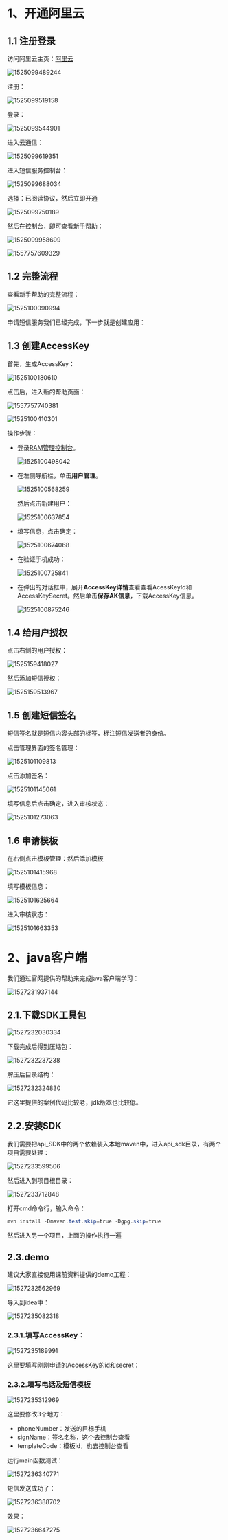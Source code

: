 

# 1、开通阿里云

## 1.1 注册登录

访问阿里云主页：[阿里云](https://www.aliyun.com/)

![1525099489244](assets/1525099489244.png)

注册：

 ![1525099519158](assets/1525099519158.png)

登录：

 ![1525099544901](assets/1525099544901.png)

进入云通信：

 ![1525099619351](assets/1525099619351.png)

进入短信服务控制台：

![1525099688034](assets/1525099688034.png)



选择：已阅读协议，然后立即开通

![1525099750189](assets/1525099750189.png)



然后在控制台，即可查看新手帮助：

![1525099958699](assets/1525099958699.png)

 ![1557757609329](assets/1557757609329.png)



## 1.2 完整流程

查看新手帮助的完整流程：

![1525100090994](assets/1525100090994.png)



申请短信服务我们已经完成，下一步就是创建应用：



## 1.3 创建AccessKey

首先，生成AccessKey：

 ![1525100180610](assets/1525100180610.png)

点击后，进入新的帮助页面：

 ![1557757740381](assets/1557757740381.png)

 ![1525100410301](assets/1525100410301.png)

操作步骤：

- 登录[RAM管理控制台](https://ram.console.aliyun.com/)。

  ![1525100498042](assets/1525100498042.png)

- 在左侧导航栏，单击**用户管理**。

  ![1525100568259](assets/1525100568259.png)

  然后点击新建用户：

   ![1525100637854](assets/1525100637854.png)

- 填写信息，点击确定：

   ![1525100674068](assets/1525100674068.png)

- 在验证手机成功：

   ![1525100725841](assets/1525100725841.png)

- 在弹出的对话框中，展开**AccessKey详情**查看查看AcessKeyId和AccessKeySecret。然后单击**保存AK信息**，下载AccessKey信息。

   ![1525100875246](assets/1525100875246.png)

## 1.4 给用户授权

点击右侧的用户授权：

![1525159418027](assets/1525159418027.png)



然后添加短信授权：

![1525159513967](assets/1525159513967.png)



## 1.5 创建短信签名

短信签名就是短信内容头部的标签，标注短信发送者的身份。

点击管理界面的签名管理：

![1525101109813](assets/1525101109813.png)

点击添加签名：

 ![1525101145061](assets/1525101145061.png)

填写信息后点击确定，进入审核状态：

![1525101273063](assets/1525101273063.png)



## 1.6 申请模板

在右侧点击模板管理：然后添加模板

![1525101415968](assets/1525101415968.png)



填写模板信息：

 ![1525101625664](assets/1525101625664.png)



进入审核状态：

![1525101663353](assets/1525101663353.png)



# 2、java客户端

我们通过官网提供的帮助来完成java客户端学习：

 ![1527231937144](assets/1527231937144.png)

## 2.1.下载SDK工具包

![1527232030334](assets/1527232030334.png)

下载完成后得到压缩包：

 ![1527232237238](assets/1527232237238.png)

解压后目录结构：

![1527232324830](assets/1527232324830.png) 

它这里提供的案例代码比较老，jdk版本也比较低。

## 2.2.安装SDK

我们需要把api_SDK中的两个依赖装入本地maven中，进入api_sdk目录，有两个项目需要处理：

 ![1527233599506](assets/1527233599506.png)



然后进入到项目根目录：

 ![1527233712848](assets/1527233712848.png)

打开cmd命令行，输入命令：

```powershell
mvn install -Dmaven.test.skip=true -Dgpg.skip=true
```

然后进入另一个项目，上面的操作执行一遍

## 2.3.demo

建议大家直接使用课前资料提供的demo工程：

 ![1527232562969](assets/1527232562969.png)

导入到idea中：

 ![1527235082318](assets/1527235082318.png)

### 2.3.1.填写AccessKey：

![1527235189991](assets/1527235189991.png)

这里要填写刚刚申请的AccessKey的id和secret：

### 2.3.2.填写电话及短信模板

 ![1527235312969](assets/1527235312969.png)

这里要修改3个地方：

- phoneNumber：发送的目标手机
- signName：签名名称，这个去控制台查看
- templateCode：模板id，也去控制台查看

运行main函数测试：

 ![1527236340771](assets/1527236340771.png)

短信发送成功了：

![1527236388702](assets/1527236388702.png)

效果：

 ![1527236647275](assets/1527236647275.png)

